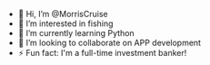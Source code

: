 - 👋 Hi, I’m @MorrisCruise
- 👀 I’m interested in fishing
- 🌱 I’m currently learning Python
- 💞️ I’m looking to collaborate on APP development
- ⚡ Fun fact: I'm a full-time investment banker!

<!---
MorrisCruise/MorrisCruise is a ✨ special ✨ repository because its `README.md` (this file) appears on your GitHub profile.
You can click the Preview link to take a look at your changes.
--->
